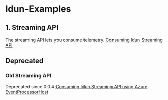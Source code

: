 # Idun-Examples

## 1. Streaming API
The streaming API lets you consume telemetry.
[Consuming Idun Streaming API](https://github.com/Vasakronan/Idun-Examples/tree/master/Idun-Streaming-Api/)

## Deprecated
### Old Streaming API
  Deprecated since 0.0.4
[Consuming Idun Streaming API using Azure EventProcessorHost](https://github.com/Vasakronan/Idun-Examples/tree/master/Idun-Streaming-Api/Consumer/netcore/Idun.StreamingApi.Examples/Idun.StreamingApi.Examples)



